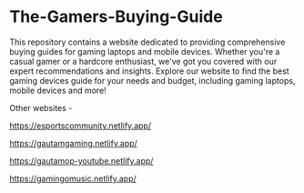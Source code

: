 # The-Gamers-Buying-Guide
This repository contains a website dedicated to providing comprehensive buying guides for gaming laptops and mobile devices. Whether you're a casual gamer or a hardcore enthusiast, we've got you covered with our expert recommendations and insights. Explore our website to find the best gaming devices guide for your needs and budget, including gaming laptops, mobile devices and more!

Other websites -

https://esportscommunity.netlify.app/

https://gautamgaming.netlify.app/

https://gautamop-youtube.netlify.app/

https://gamingomusic.netlify.app/

